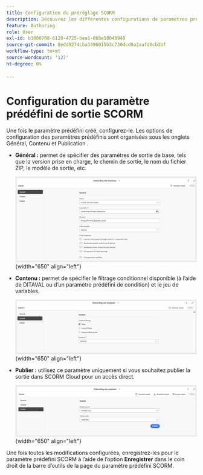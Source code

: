 ```yaml
---
title: Configuration du préréglage SCORM
description: Découvrez les différentes configurations de paramètres prédéfinis SCORM dans la section Formation et apprentissage du produit
feature: Authoring
role: User
exl-id: b3000708-6120-4725-bea1-0b8e58048948
source-git-commit: 8edd9274cba3496015b3c730dcd9a2aafd6cb3bf
workflow-type: tm+mt
source-wordcount: '127'
ht-degree: 0%

---
```


# Configuration du paramètre prédéfini de sortie SCORM

Une fois le paramètre prédéfini créé, configurez-le. Les options de configuration des paramètres prédéfinis sont organisées sous les onglets Général, Contenu et Publication .

- **Général :** permet de spécifier des paramètres de sortie de base, tels que la version prise en charge, le chemin de sortie, le nom du fichier ZIP, le modèle de sortie, etc.

  ![](assets/scorm-general-tab.png){width="650" align="left"}

- **Contenu :** permet de spécifier le filtrage conditionnel disponible (à l’aide de DITAVAL ou d’un paramètre prédéfini de condition) et le jeu de variables.

  ![](assets/scorm-content-tab.png){width="650" align="left"}

- **Publier :** utilisez ce paramètre uniquement si vous souhaitez publier la sortie dans SCORM Cloud pour un accès direct.

  ![](assets/scorm-publish-tab.png){width="650" align="left"}

Une fois toutes les modifications configurées, enregistrez-les pour le paramètre prédéfini SCORM à l’aide de l’option **Enregistrer** dans le coin droit de la barre d’outils de la page du paramètre prédéfini SCORM.
